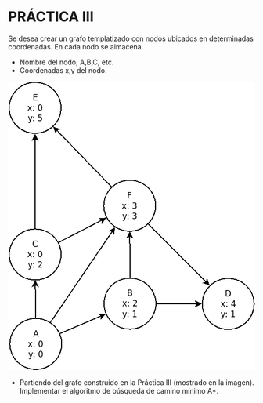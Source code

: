 # PRÁCTICA III

Se desea crear un grafo templatizado con nodos ubicados en determinadas coordenadas. En cada nodo se almacena.
- Nombre del nodo; A,B,C, etc.
- Coordenadas x,y del nodo.

![Graph](./graph.png?raw=true "Graph")

  * Partiendo del grafo construido en la Práctica III (mostrado en la imagen). Implementar el algoritmo de búsqueda de camino mínimo A*.
